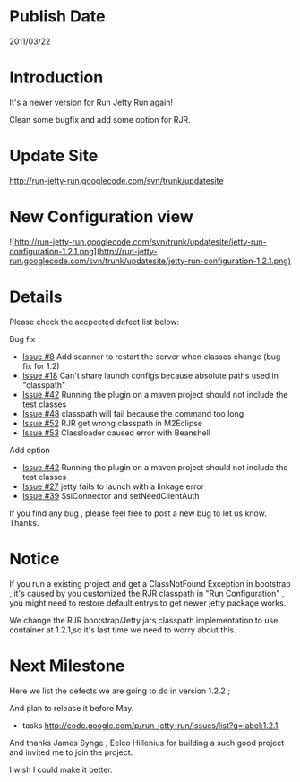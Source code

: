 # Publish Date #

2011/03/22

# Introduction #

It's a newer version for Run Jetty Run again!

Clean some bugfix and add some option for RJR.

# Update Site #

http://run-jetty-run.googlecode.com/svn/trunk/updatesite


# New Configuration view #

![http://run-jetty-run.googlecode.com/svn/trunk/updatesite/jetty-run-configuration-1.2.1.png](http://run-jetty-run.googlecode.com/svn/trunk/updatesite/jetty-run-configuration-1.2.1.png)

# Details #

Please check the accpected defect list below:

Bug fix

  * [Issue #8](https://code.google.com/p/run-jetty-run/issues/detail?id=#8) Add scanner to restart the server when classes change (bug fix for 1.2)
  * [Issue #18](https://code.google.com/p/run-jetty-run/issues/detail?id=#18) Can't share launch configs because absolute paths used in "classpath"
  * [Issue #42](https://code.google.com/p/run-jetty-run/issues/detail?id=#42) Running the plugin on a maven project should not include the test classes
  * [Issue #48](https://code.google.com/p/run-jetty-run/issues/detail?id=#48) classpath will fail because the command too long
  * [Issue #52](https://code.google.com/p/run-jetty-run/issues/detail?id=#52) RJR get wrong classpath in M2Eclipse
  * [Issue #53](https://code.google.com/p/run-jetty-run/issues/detail?id=#53) Classloader caused error with Beanshell


Add option
  * [Issue #42](https://code.google.com/p/run-jetty-run/issues/detail?id=#42) Running the plugin on a maven project should not include the test classes
  * [Issue #27](https://code.google.com/p/run-jetty-run/issues/detail?id=#27) jetty fails to launch with a linkage error
  * [Issue #39](https://code.google.com/p/run-jetty-run/issues/detail?id=#39) SslConnector and setNeedClientAuth



If you find any bug , please feel free to post a new bug to let us know. Thanks.


# Notice #

If you run a existing project and get a ClassNotFound Exception in bootstrap , it's caused by you customized the RJR classpath in "Run Configuration" , you might need to restore default entrys to get newer jetty package works.

We change the RJR bootstrap/Jetty jars classpath implementation to use container at 1.2.1,so it's last time we need to worry about this.


# Next Milestone #

Here we list the defects we are going to do in version 1.2.2 ;

And plan to release it before May.


  * tasks http://code.google.com/p/run-jetty-run/issues/list?q=label:1.2.1

And thanks James Synge , Eelco Hillenius for building a such good project and invited me to join the project.

I wish I could make it better.